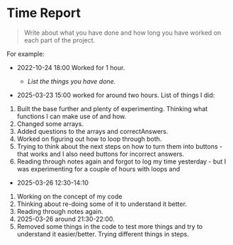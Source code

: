 # Time Report

> Write about what you have done and how long you have worked on each part of the project.

For example: 

- 2022-10-24 18:00 Worked for 1 hour.
  - *List the things you have done.*

- 2025-03-23 15:00 worked for around two hours. List of things I did:
1. Built the base further and plenty of experimenting. Thinking what functions I can make use of and how.
2. Changed some arrays.
3. Added questions to the arrays and correctAnswers.
4. Worked on figuring out how to loop through both.
5. Trying to think about the next steps on how to turn them into buttons -
that works and I also need buttons for incorrect answers.
6. Reading through notes again and forgot to log my time yesterday -
but I was experimenting for a couple of hours with loops and

- 2025-03-26 12:30-14:10
1. Working on the concept of my code
2. Thinking about re-doing some of it to understand it better.
3. Reading through notes again.
4. 2025-03-26 around 21:30-22:00.
5. Removed some things in the code to test more things and try to understand it easier/better. Trying different things in steps.